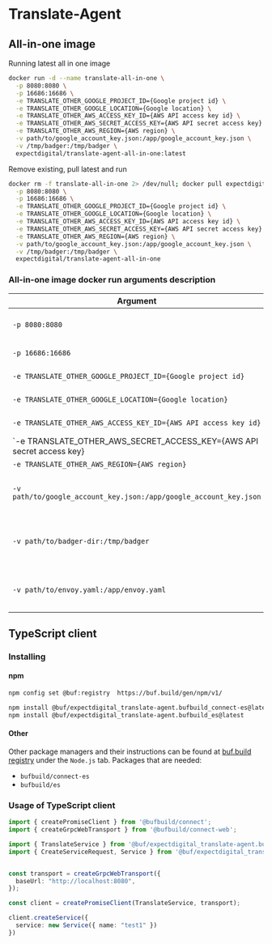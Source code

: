 # Translate-Agent

## All-in-one image
Running latest all in one image
```bash
docker run -d --name translate-all-in-one \
  -p 8080:8080 \
  -p 16686:16686 \
  -e TRANSLATE_OTHER_GOOGLE_PROJECT_ID={Google project id} \
  -e TRANSLATE_OTHER_GOOGLE_LOCATION={Google location} \
  -e TRANSLATE_OTHER_AWS_ACCESS_KEY_ID={AWS API access key id} \
  -e TRANSLATE_OTHER_AWS_SECRET_ACCESS_KEY={AWS API secret access key} \
  -e TRANSLATE_OTHER_AWS_REGION={AWS region} \
  -v path/to/google_account_key.json:/app/google_account_key.json \
  -v /tmp/badger:/tmp/badger \
  expectdigital/translate-agent-all-in-one:latest
```
Remove existing, pull latest and run
```bash
docker rm -f translate-all-in-one 2> /dev/null; docker pull expectdigital/translate-agent-all-in-one; docker run -d --name translate-all-in-one \
  -p 8080:8080 \
  -p 16686:16686 \
  -e TRANSLATE_OTHER_GOOGLE_PROJECT_ID={Google project id} \
  -e TRANSLATE_OTHER_GOOGLE_LOCATION={Google location} \
  -e TRANSLATE_OTHER_AWS_ACCESS_KEY_ID={AWS API access key id} \
  -e TRANSLATE_OTHER_AWS_SECRET_ACCESS_KEY={AWS API secret access key} \
  -e TRANSLATE_OTHER_AWS_REGION={AWS region} \
  -v path/to/google_account_key.json:/app/google_account_key.json \
  -v /tmp/badger:/tmp/badger \
  expectdigital/translate-agent-all-in-one
```

### All-in-one image docker run arguments description
| Argument                                                              | Description                                            |
|-----------------------------------------------------------------------|--------------------------------------------------------|
| `-p 8080:8080`                                                        | Translate service port                                 |
| `-p 16686:16686`                                                      | Jaeger UI port                                         |
| `-e TRANSLATE_OTHER_GOOGLE_PROJECT_ID={Google project id}`            | Google project id                                      |
| `-e TRANSLATE_OTHER_GOOGLE_LOCATION={Google location}`                | Google  location                                       |
| `-e TRANSLATE_OTHER_AWS_ACCESS_KEY_ID={AWS API access key id}`        | AWS  API access key                                    |
| `-e TRANSLATE_OTHER_AWS_SECRET_ACCESS_KEY={AWS API secret access key} | AWS  API secret key                                    |
| `-e TRANSLATE_OTHER_AWS_REGION={AWS region}`                          | AWS region                                             |
| `-v path/to/google_account_key.json:/app/google_account_key.json`     | Path to Google account key                             |
| `-v path/to/badger-dir:/tmp/badger`                                   | Path for BadgerDB db for data persistency *(Optional)* |
| `-v path/to/envoy.yaml:/app/envoy.yaml`                               | Path to custom envoy.yaml *(Optional)*                 |

## TypeScript client

### Installing

#### npm
```bash
npm config set @buf:registry  https://buf.build/gen/npm/v1/

npm install @buf/expectdigital_translate-agent.bufbuild_connect-es@latest
npm install @buf/expectdigital_translate-agent.bufbuild_es@latest
```
#### Other

Other package managers and their instructions can be found at [buf.build registry](https://buf.build/expectdigital/translate-agent/assets/main) under the `Node.js` tab.
Packages that are needed:
- `bufbuild/connect-es`
- `bufbuild/es`

### Usage of TypeScript client
```typescript
import { createPromiseClient } from '@bufbuild/connect';
import { createGrpcWebTransport } from '@bufbuild/connect-web';

import { TranslateService } from '@buf/expectdigital_translate-agent.bufbuild_connect-es/translate/v1/translate_connect';
import { CreateServiceRequest, Service } from '@buf/expectdigital_translate-agent.bufbuild_es/translate/v1/translate_pb';


const transport = createGrpcWebTransport({
  baseUrl: "http://localhost:8080",
});

const client = createPromiseClient(TranslateService, transport);

client.createService({
  service: new Service({ name: "test1" })
})
```
